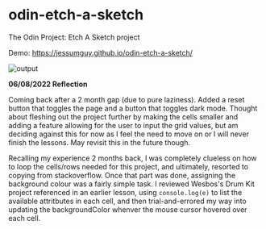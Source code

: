 # odin-etch-a-sketch
The Odin Project: Etch A Sketch project

Demo: https://jessumguy.github.io/odin-etch-a-sketch/

![output](https://user-images.githubusercontent.com/43509228/183238374-d7fce5f3-6fcf-4c6a-8292-5f059c39ca13.gif)

**06/08/2022 Reflection**

Coming back after a 2 month gap (due to pure laziness). Added a reset button that toggles the page and a button that toggles dark mode. Thought about fleshing out the project further by making the cells smaller and adding a feature allowing for the user to input the grid values, but am deciding against this for now as I feel the need to move on or I will never finish the lessons. May revisit this in the future though.

Recalling my experience 2 months back, I was completely clueless on how to loop the cells/rows needed for this project, and ultimately, resorted to copying from stackoverflow. Once that part was done, assigning the background colour was a fairly simple task. I reviewed Wesbos's Drum Kit project referenced in an earlier lesson, using `console.log(e)` to list the available attritbutes in each cell, and then trial-and-errored my way into updating the backgroundColor whenver the mouse cursor hovered over each cell.
